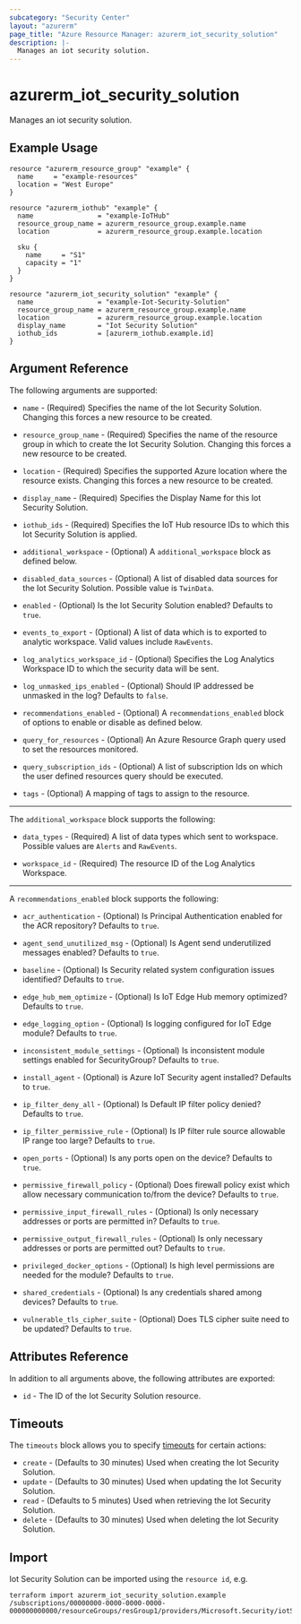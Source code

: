 ```yaml
---
subcategory: "Security Center"
layout: "azurerm"
page_title: "Azure Resource Manager: azurerm_iot_security_solution"
description: |-
  Manages an iot security solution.
---
```


# azurerm_iot_security_solution

Manages an iot security solution.

## Example Usage

```hcl
resource "azurerm_resource_group" "example" {
  name     = "example-resources"
  location = "West Europe"
}

resource "azurerm_iothub" "example" {
  name                = "example-IoTHub"
  resource_group_name = azurerm_resource_group.example.name
  location            = azurerm_resource_group.example.location

  sku {
    name     = "S1"
    capacity = "1"
  }
}

resource "azurerm_iot_security_solution" "example" {
  name                = "example-Iot-Security-Solution"
  resource_group_name = azurerm_resource_group.example.name
  location            = azurerm_resource_group.example.location
  display_name        = "Iot Security Solution"
  iothub_ids          = [azurerm_iothub.example.id]
}
```

## Argument Reference

The following arguments are supported:

* `name` - (Required) Specifies the name of the Iot Security Solution. Changing this forces a new resource to be created.

* `resource_group_name` - (Required) Specifies the name of the resource group in which to create the Iot Security Solution. Changing this forces a new resource to be created.

* `location` - (Required) Specifies the supported Azure location where the resource exists. Changing this forces a new resource to be created.

* `display_name` - (Required) Specifies the Display Name for this Iot Security Solution.

* `iothub_ids` - (Required) Specifies the IoT Hub resource IDs to which this Iot Security Solution is applied.

* `additional_workspace` - (Optional) A `additional_workspace` block as defined below.

* `disabled_data_sources` - (Optional) A list of disabled data sources for the Iot Security Solution. Possible value is `TwinData`.

* `enabled` - (Optional) Is the Iot Security Solution enabled? Defaults to `true`.

* `events_to_export` - (Optional) A list of data which is to exported to analytic workspace. Valid values include `RawEvents`.

* `log_analytics_workspace_id` - (Optional) Specifies the Log Analytics Workspace ID to which the security data will be sent.

* `log_unmasked_ips_enabled` - (Optional) Should IP addressed be unmasked in the log? Defaults to `false`.

* `recommendations_enabled` - (Optional) A `recommendations_enabled` block of options to enable or disable as defined below.

* `query_for_resources` - (Optional) An Azure Resource Graph query used to set the resources monitored.

* `query_subscription_ids` - (Optional) A list of subscription Ids on which the user defined resources query should be executed.

* `tags` - (Optional) A mapping of tags to assign to the resource.

---

The `additional_workspace` block supports the following:

* `data_types` - (Required) A list of data types which sent to workspace. Possible values are `Alerts` and `RawEvents`.

* `workspace_id` - (Required) The resource ID of the Log Analytics Workspace.

---

A `recommendations_enabled` block supports the following:

* `acr_authentication` - (Optional) Is Principal Authentication enabled for the ACR repository? Defaults to `true`.

* `agent_send_unutilized_msg` - (Optional) Is Agent send underutilized messages enabled? Defaults to `true`.

* `baseline` - (Optional) Is Security related system configuration issues identified? Defaults to `true`.

* `edge_hub_mem_optimize` - (Optional) Is IoT Edge Hub memory optimized? Defaults to `true`.

* `edge_logging_option` - (Optional) Is logging configured for IoT Edge module? Defaults to `true`.

* `inconsistent_module_settings` - (Optional) Is inconsistent module settings enabled for SecurityGroup? Defaults to `true`.

* `install_agent` - (Optional) is Azure IoT Security agent installed? Defaults to `true`.

* `ip_filter_deny_all` - (Optional) Is Default IP filter policy denied? Defaults to `true`.

* `ip_filter_permissive_rule` - (Optional) Is IP filter rule source allowable IP range too large? Defaults to `true`.

* `open_ports` - (Optional) Is any ports open on the device? Defaults to `true`.

* `permissive_firewall_policy` - (Optional) Does firewall policy exist which allow necessary communication to/from the device? Defaults to `true`.

* `permissive_input_firewall_rules` - (Optional) Is only necessary addresses or ports are permitted in? Defaults to `true`.

* `permissive_output_firewall_rules` - (Optional) Is only necessary addresses or ports are permitted out? Defaults to `true`.

* `privileged_docker_options` - (Optional) Is high level permissions are needed for the module? Defaults to `true`.

* `shared_credentials` - (Optional) Is any credentials shared among devices? Defaults to `true`.

* `vulnerable_tls_cipher_suite` - (Optional) Does TLS cipher suite need to be updated? Defaults to `true`.

## Attributes Reference

In addition to all arguments above, the following attributes are exported:

* `id` - The ID of the Iot Security Solution resource.

## Timeouts

The `timeouts` block allows you to specify [timeouts](https://www.terraform.io/language/resources/syntax#operation-timeouts) for certain actions:

* `create` - (Defaults to 30 minutes) Used when creating the Iot Security Solution.
* `update` - (Defaults to 30 minutes) Used when updating the Iot Security Solution.
* `read` - (Defaults to 5 minutes) Used when retrieving the Iot Security Solution.
* `delete` - (Defaults to 30 minutes) Used when deleting the Iot Security Solution.

## Import

Iot Security Solution can be imported using the `resource id`, e.g.

```shell
terraform import azurerm_iot_security_solution.example /subscriptions/00000000-0000-0000-0000-000000000000/resourceGroups/resGroup1/providers/Microsoft.Security/iotSecuritySolutions/solution1
```
